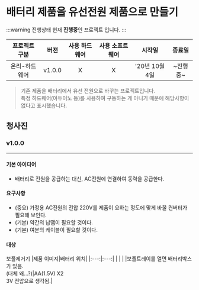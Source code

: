 # 배터리 제품을 유선전원 제품으로 만들기

:::warning 진행상태
현재 **진행중**인 프로젝트 입니다.
:::

| 프로젝트 구분 |  버젼  | 사용 하드웨어 | 사용 소프트웨어 |     시작일     |  종료일  |
| :-----------: | :----: | :-----------: | :-------------: | :------------: | :------: |
| 온리-하드웨어 | v1.0.0 |       X       |        X        | '20년 10월 4일 | ~진행중~ |

> 기존 제품을 배터리에서 유선 전원으로 바꾸는 프로젝트입니다.  
> 특정 하드웨어(아두이노 등)를 사용하여 구동하는 게 아니기 때문에 해당사항이 없다고 표시했습니다.

## 청사진

### v1.0.0

---

#### 기본 아이디어

- 배터리로 전원을 공급하는 대신, AC전원에 연결하여 동력을 공급한다.

#### 요구사항

- (중요) 가정용 AC전원의 전압 220V를 제품이 요하는 정도에 맞게 바꿀 컨버터가 필요해 보인다.
- (기본) 약간의 납땜이 필요할 것이다.
- (기본) 여분의 케이블이 필요할 것이다.

#### 대상

보풀제거기
|제품 이미지|배터리 위치|
|:---:|:---:|
|<img :src="$withBase('images/battery-to-wired/target_001.jpg')"> | <img :src="$withBase('images/battery-to-wired/target_002.jpg')">|
|보풀트레이를 열면 배터리박스가 있음.<br>(대체 왜...?)|AA(1.5V) X2<br>3V 전압으로 생각됨.|
